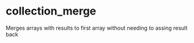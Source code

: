 collection_merge
================

Merges arrays with results to first array without needing to assing result back
